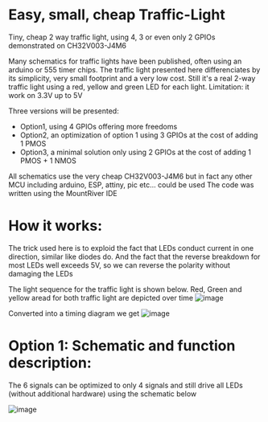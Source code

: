 # Easy, small, cheap Traffic-Light
Tiny, cheap 2 way traffic light, using 4, 3 or even only 2 GPIOs demonstrated on CH32V003-J4M6


Many schematics for traffic lights have been published, often using an arduino or 555 timer chips.
The traffic light presented here differenciates by its simplicity, very small footprint and a very low cost.
Still it's a real 2-way traffic light using a red, yellow and green LED for each light.
Limitation: it work on 3.3V up to 5V

Three versions will be presented:
* Option1, using 4 GPIOs offering more freedoms
* Option2, an optimization of option 1 using 3 GPIOs at the cost of adding 1 PMOS
* Option3, a minimal solution only using 2 GPIOs at the cost of adding 1 PMOS + 1 NMOS

All schematics use the very cheap CH32V003-J4M6 but in fact any other MCU including arduino, ESP, attiny, pic etc... could be used
The code was written using the MountRiver IDE

# How it works:

The trick used here is to exploid the fact that LEDs conduct current in one direction, similar like diodes do.
And the fact that the reverse breakdown for most LEDs well exceeds 5V, so we can reverse the polarity without damaging the LEDs

The light sequence for the traffic light is shown below.
Red, Green and yellow aread for both traffic light are depicted over time
![image](https://github.com/user-attachments/assets/263bb37b-7b26-48a8-ae67-b0aaaebb1484)

Converted into a timing diagram we get
![image](https://github.com/user-attachments/assets/2f71ac09-e697-48c5-bba9-104499cdf25e)

# Option 1: Schematic and function description:

The 6 signals can be optimized to only 4 signals and still drive all LEDs (without additional hardware) using the schematic below

![image](https://github.com/user-attachments/assets/892a00ff-bb77-4b90-aca6-3b825df8fe5a)


